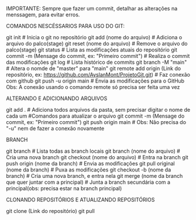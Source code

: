 IMPORTANTE: Sempre que fazer um commit, detalhar as alterações na menssagem, para evitar erros.

COMANDOS NESCÉSSARIOS PARA USO DO GIT:

git init # Inicia o git no repositório
git add (nome do arquivo) # Adiciona o arquivo do palco(stage)
git reset (nome do arquivo) # Remove o arquivo do palco(stage)
git status # Lista as modificações atuais do repositório
git commit -m (Mensage do commit, ex: "Primeiro commit") # Realiza o commit das modificações
git log # Lista histórico de commits 
git branch -M "main" # Altera o nomde de "master" para "main"
git remote add origin (Link do repositório, ex: https://github.com/AyslanMont/ProjetoGit.git) # Faz conexão com github
git push -u origin main # Envia as modificações para o GitHub
Obs: A conexão usando o comando remote só precisa ser feita uma vez

ALTERANDO E ADICIONANDO ARQUIVOS

git add . # Adiciona todos arquivos da pasta, sem precisar digitar o nome de cada um
#Comandos para atualizar o arquivo
git commit -m (Mensage do commit, ex: "Primeiro commit")
git push origin main # Obs: Não precisa do "-u" nem de fazer a conexão novamente

BRANCH

git branch # Lista todas as branch locais
git branch (nome do arquivo) # Cria uma nova branch
git checkout (nome do arquivo) # Entra na branch
git push origin (nome da branch) # Envia  as modificações
git pull original (nome da branch) # Puxa as modificações
git checkout -b (nome da branch) # Cria uma nova branch, e entra nela
git merge (nome da branch que quer juntar com a principal) # Junta a branch secundária com a principal(obs: precisa estar na branch principal)

CLONANDO REPOSITÓRIOS E ATUALIZANDO REPOSITÓRIOS

git clone (Link do repositório)
git pull